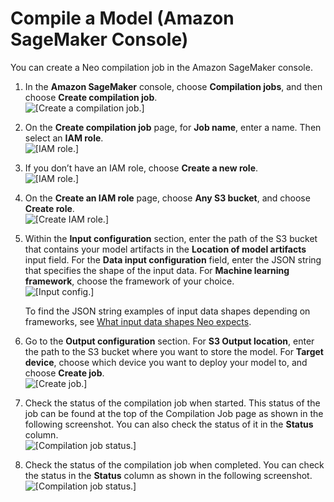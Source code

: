 # Compile a Model \(Amazon SageMaker Console\)<a name="neo-job-compilation-console"></a>

You can create a Neo compilation job in the Amazon SageMaker console\.

1. In the **Amazon SageMaker** console, choose **Compilation jobs**, and then choose **Create compilation job**\.  
![\[Create a compilation job.\]](http://docs.aws.amazon.com/sagemaker/latest/dg/images/8-create-compilation-job.png)

1. On the **Create compilation job** page, for **Job name**, enter a name\. Then select an **IAM role**\.  
![\[IAM role.\]](http://docs.aws.amazon.com/sagemaker/latest/dg/images/9-create-compilation-job-config.png)

1. If you don’t have an IAM role, choose **Create a new role**\.  
![\[IAM role.\]](http://docs.aws.amazon.com/sagemaker/latest/dg/images/10a-create-iam-role.png)

1. On the **Create an IAM role** page, choose **Any S3 bucket**, and choose **Create role**\.  
![\[Create IAM role.\]](http://docs.aws.amazon.com/sagemaker/latest/dg/images/10-create-iam-role.png)

1. Within the **Input configuration** section, enter the path of the S3 bucket that contains your model artifacts in the **Location of model artifacts** input field\. For the **Data input configuration** field, enter the JSON string that specifies the shape of the input data\. For **Machine learning framework**, choose the framework of your choice\.  
![\[Input config.\]](http://docs.aws.amazon.com/sagemaker/latest/dg/images/11b-create-compilation-job-input-config.png)

   To find the JSON string examples of input data shapes depending on frameworks, see [What input data shapes Neo expects](https://docs.aws.amazon.com/sagemaker/latest/dg/neo-troubleshooting.html#neo-troubleshooting-errors-preventing)\.

1. Go to the **Output configuration** section\. For **S3 Output location**, enter the path to the S3 bucket where you want to store the model\. For **Target device**, choose which device you want to deploy your model to, and choose **Create job**\.  
![\[Create job.\]](http://docs.aws.amazon.com/sagemaker/latest/dg/images/11c-create-compilation-job-output-config.png)

1. Check the status of the compilation job when started\. This status of the job can be found at the top of the Compilation Job page as shown in the following screenshot\. You can also check the status of it in the **Status** column\.  
![\[Compilation job status.\]](http://docs.aws.amazon.com/sagemaker/latest/dg/images/12-run-model-compilation.png)

1. Check the status of the compilation job when completed\. You can check the status in the **Status** column as shown in the following screenshot\.  
![\[Compilation job status.\]](http://docs.aws.amazon.com/sagemaker/latest/dg/images/12a-completed-model-compilation.png)